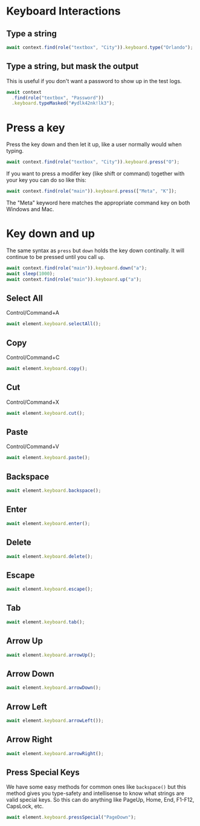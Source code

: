 # Keyboard Interactions

## Type a string

```typescript
await context.find(role("textbox", "City")).keyboard.type("Orlando");
```

## Type a string, but mask the output

This is useful if you don't want a password to show up in the test logs.

```typescript
await context
  .find(role("textbox", "Password"))
  .keyboard.typeMasked("#ydlk42nk!lk3");
```

# Press a key

Press the key down and then let it up, like a user normally would when typing.

```typescript
await context.find(role("textbox", "City")).keyboard.press("O");
```

If you want to press a modifer key (like shift or command) together with your key you can do so like this:

```typescript
await context.find(role("main")).keyboard.press(["Meta", "K"]);
```

The "Meta" keyword here matches the appropriate command key on both Windows and Mac.

# Key down and up

The same syntax as `press` but `down` holds the key down continally. It will continue to be pressed until you call `up`.

```typescript
await context.find(role("main")).keyboard.down("a");
await sleep(1000);
await context.find(role("main")).keyboard.up("a");
```

## Select All

Control/Command+A

```typescript
await element.keyboard.selectAll();
```

## Copy

Control/Command+C

```typescript
await element.keyboard.copy();
```

## Cut

Control/Command+X

```typescript
await element.keyboard.cut();
```

## Paste

Control/Command+V

```typescript
await element.keyboard.paste();
```

## Backspace

```typescript
await element.keyboard.backspace();
```

## Enter

```typescript
await element.keyboard.enter();
```

## Delete

```typescript
await element.keyboard.delete();
```

## Escape

```typescript
await element.keyboard.escape();
```

## Tab

```typescript
await element.keyboard.tab();
```

## Arrow Up

```typescript
await element.keyboard.arrowUp();
```

## Arrow Down

```typescript
await element.keyboard.arrowDown();
```

## Arrow Left

```typescript
await element.keyboard.arrowLeft());
```

## Arrow Right

```typescript
await element.keyboard.arrowRight();
```

## Press Special Keys

We have some easy methods for common ones like `backspace()` but this method gives you type-safety and intellisense to know what strings are valid special keys. So this can do anything like PageUp, Home, End, F1-F12, CapsLock, etc.

```typescript
await element.keyboard.pressSpecial("PageDown");
```
